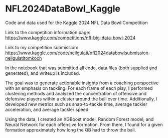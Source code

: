 # NFL2024DataBowl_Kaggle
Code and data used for the Kaggle 2024 NFL Data Bowl Competition

Link to the competition information page: https://www.kaggle.com/competitions/nfl-big-data-bowl-2024

Link to my competition submission: https://www.kaggle.com/code/neilgulati/nfl2024databowlsubmission-neilgulatitomkoch

In the notebook that was submitted all code, data files (both supplied and generated), and writeup is included.

The goal was to generate actionable insights from a coaching perspective with an emphasis on tackling. For each frame of each play, I performed clustering methods and analyzed the concentration of offensive and defensive players within a cluster around the ball over time. Additionally, I developed new metrics such as snap-to-tackle time, average tackler acceleration, and average tackler speed. 

Using the data, I created an XGBoost model, Random Forest model, and Neural Network for each offensive formation. From there, I found for a given formation approximately how long the QB had to throw the ball. 
